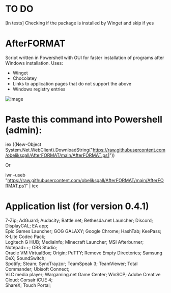 # TO DO

[In tests] Checking if the package is installed by Winget and skip if yes

# AfterFORMAT
Script written in Powershell with GUI for faster installation of programs after Windows installation.
Uses:
- Winget
- Chocolatey
- Links to application pages that do not support the above
- Windows registry entries

![image](https://user-images.githubusercontent.com/23260174/154798186-a205e77c-cb33-4e4e-abca-68892d02b17d.png)


# Paste this command into Powershell (admin):

iex ((New-Object System.Net.WebClient).DownloadString("https://raw.githubusercontent.com/obeliksgall/AfterFORMAT/main/AfterFORMAT.ps1"))

Or

iwr -useb "https://raw.githubusercontent.com/obeliksgall/AfterFORMAT/main/AfterFORMAT.ps1" | iex


# Application list (for version 0.4.1)
7-Zip;  AdGuard;  Audacity;  Battle.net;  Bethesda.net Launcher;  Discord;  DisplayCAL;  EA app;  
Epic Games Launcher;  GOG GALAXY;  Google Chrome;  HashTab;  KeePass;  K-Lite Codec Pack;  
Logitech G HUB;  MediaInfo;  Minecraft Launcher;  MSI Afterburner;  Notepad++;  OBS Studio;  
Oracle VM VirtualBox;  Origin;  PuTTY; Remove Empty Directories;  Samsung DeX;  SoundSwitch;  
Spotify;  Steam;  SyncTrayzor;  TeamSpeak 3;  TeamViewer;  Total Commander;  Ubisoft Connect;  
VLC media player;  Wargaming.net Game Center;  WinSCP;  Adobe Creative Cloud;  Corsair iCUE 4;  
ShareX;  Touch Portal;  
